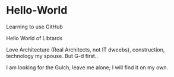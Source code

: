 # Hello-World
Learning to use GitHub

Hello World of Libtards

Love Architecture (Real Architects, not IT dweebs), construction, technology my spouse.  But G-d first..

I am looking for the Gulch, leave me alone; I will find it on my own.
